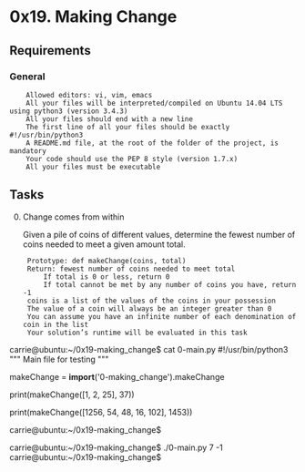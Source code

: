 # 0x19. Making Change 

## Requirements
### General

        Allowed editors: vi, vim, emacs
        All your files will be interpreted/compiled on Ubuntu 14.04 LTS using python3 (version 3.4.3)
        All your files should end with a new line
        The first line of all your files should be exactly #!/usr/bin/python3
        A README.md file, at the root of the folder of the project, is mandatory
        Your code should use the PEP 8 style (version 1.7.x)
        All your files must be executable

## Tasks
0. Change comes from within


    Given a pile of coins of different values, determine the fewest number of coins needed to meet a given amount total.

        Prototype: def makeChange(coins, total)
        Return: fewest number of coins needed to meet total
            If total is 0 or less, return 0
            If total cannot be met by any number of coins you have, return -1
        coins is a list of the values of the coins in your possession
        The value of a coin will always be an integer greater than 0
        You can assume you have an infinite number of each denomination of coin in the list
        Your solution’s runtime will be evaluated in this task

carrie@ubuntu:~/0x19-making_change$ cat 0-main.py
#!/usr/bin/python3
"""
Main file for testing
"""

makeChange = __import__('0-making_change').makeChange

print(makeChange([1, 2, 25], 37))

print(makeChange([1256, 54, 48, 16, 102], 1453))

carrie@ubuntu:~/0x19-making_change$

carrie@ubuntu:~/0x19-making_change$ ./0-main.py
7
-1
carrie@ubuntu:~/0x19-making_change$

